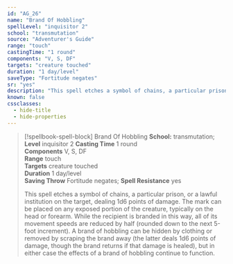 ```yaml
---
id: "AG_26"
name: "Brand Of Hobbling"
spellLevel: "inquisitor 2"
school: "transmutation"
source: "Adventurer's Guide"
range: "touch"
castingTime: "1 round"
components: "V, S, DF"
targets: "creature touched"
duration: "1 day/level"
saveType: "Fortitude negates"
sr: "yes"
description: "This spell etches a symbol of chains, a particular prison, or a lawful institution on the target, dealing 1d6 points of damage. The mark can be placed on any exposed portion of the creature, typically on the head or forearm. While the recipient is branded in this way, all of its movement speeds are reduced by half (rounded down to the next 5-foot increment). A brand of hobbling can be hidden by clothing or removed by scraping the brand away (the latter deals 1d6 points of damage, though the brand returns if that damage is healed), but in either case the effects of a brand of hobbling continue to function."
known: false
cssclasses:
  - hide-title
  - hide-properties
---
```


> [!spellbook-spell-block] Brand Of Hobbling
> **School:** transmutation; **Level** inquisitor 2
> **Casting Time** 1 round  
> **Components** V, S, DF  
> **Range** touch  
> **Targets** creature touched  
> **Duration** 1 day/level  
> **Saving Throw** Fortitude negates; **Spell Resistance** yes
> 
> This spell etches a symbol of chains, a particular prison, or a lawful institution on the target, dealing 1d6 points of damage. The mark can be placed on any exposed portion of the creature, typically on the head or forearm. While the recipient is branded in this way, all of its movement speeds are reduced by half (rounded down to the next 5-foot increment). A brand of hobbling can be hidden by clothing or removed by scraping the brand away (the latter deals 1d6 points of damage, though the brand returns if that damage is healed), but in either case the effects of a brand of hobbling continue to function.